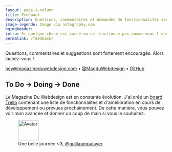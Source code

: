 ```yaml
---
layout: page-1-column
title: Feedback
description: Questions, commentaires et demandes de fonctionnalités sont fortement encouragés.
image-legende: Image via notegraphy.com
bgimgheader:
intro: Si quelque chose est cassé ou ne fonctionne pas comme vous l'auriez souhaité, cette page est faite pour vous.
permalink: /feedback/
---
```


<p class="text-center">Questions, commentaires et suggestions sont fortement encouragés. Alors lâchez-vous !</p>
<p class="text-center"><a href="mailto:hey@magazineduwebdesign.com?subject=Un super commentaire&body=Bonjour Guillaume," target="_blank">hey@magazineduwebdesign.com</a> &bull; <a href="https://twitter.com/MagDuWebdesign" title="Publier sur Twitter" target="_blank">@MagduWebdesign</a> &bull; <a href="https://github.com/MagazineduWebdesign/MagazineduWebdesign.github.io/issues" title="Publier sur GitHub" target="_blank">GitHub</a></p>
<h2 class="text-center">To Do &rarr; Doing &rarr; Done</h2>
<p class="text-center">Le Magazine Du Webdesign est en constante évolution.
J'ai créé un <a href="https://trello.com/b/2rpvlHTA/mdw-app-schedule" title="board Trello Magazine du Webdesign" target="_blank">board Trello</a> contenant une liste de fonctionnalités et d'amélioration en cours de développement ou prévues prochainement. De cette manière, vous pouvez voir mon avancée et donner un coup de main si vous le souhaitez.</p>

<figure class="text-center">
  <img class="rounded-img-d64 mod-avatar" src="{{ site.author.avatar | prepend:'https://s3-eu-west-1.amazonaws.com/mdw-images/large/' }}" alt="Avatar" width="64" height="64">
  <figcaption>Une belle journée <3, <a href="https://twitter.com/guillaumpalayer" title="Twitter @guillaumpalayer" target="_blank">@guillaumpalayer</a></figcaption>
</figure>
